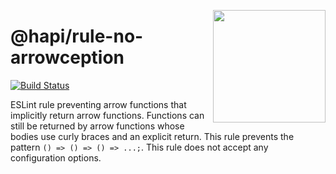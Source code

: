 <a href="http://hapijs.com"><img src="https://raw.githubusercontent.com/hapijs/assets/master/images/family.png" width="180px" align="right" /></a>

# @hapi/rule-no-arrowception

[![Build Status](https://travis-ci.org/hapijs/rule-no-arrowception.svg?branch=master)](https://travis-ci.org/hapijs/rule-no-arrowception)

ESLint rule preventing arrow functions that implicitly return arrow functions. Functions can still be returned by arrow functions whose bodies use curly braces and an explicit return. This rule prevents the pattern `() => () => () => ...;`. This rule does not accept any configuration options.
